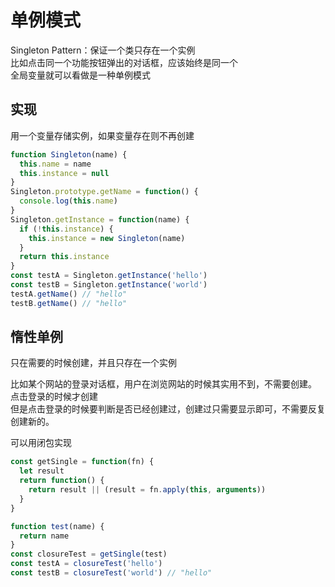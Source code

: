# 单例模式

Singleton Pattern：保证一个类只存在一个实例  
比如点击同一个功能按钮弹出的对话框，应该始终是同一个  
全局变量就可以看做是一种单例模式

## 实现

用一个变量存储实例，如果变量存在则不再创建

```js
function Singleton(name) {
  this.name = name
  this.instance = null
}
Singleton.prototype.getName = function() {
  console.log(this.name)
}
Singleton.getInstance = function(name) {
  if (!this.instance) {
    this.instance = new Singleton(name)
  }
  return this.instance
}
const testA = Singleton.getInstance('hello')
const testB = Singleton.getInstance('world')
testA.getName() // "hello"
testB.getName() // "hello"
```

## 惰性单例

只在需要的时候创建，并且只存在一个实例

比如某个网站的登录对话框，用户在浏览网站的时候其实用不到，不需要创建。
点击登录的时候才创建  
但是点击登录的时候要判断是否已经创建过，创建过只需要显示即可，不需要反复创建新的。

可以用闭包实现

```js
const getSingle = function(fn) {
  let result
  return function() {
    return result || (result = fn.apply(this, arguments))
  }
}

function test(name) {
  return name
}
const closureTest = getSingle(test)
const testA = closureTest('hello')
const testB = closureTest('world') // "hello"
```
